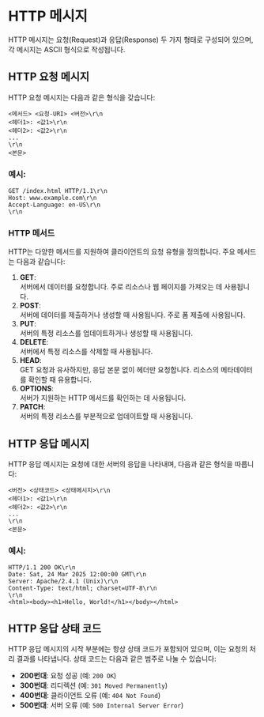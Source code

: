 # HTTP 메시지

HTTP 메시지는 요청(Request)과 응답(Response) 두 가지 형태로 구성되어 있으며, 각 메시지는 ASCII 형식으로 작성됩니다.

## HTTP 요청 메시지

HTTP 요청 메시지는 다음과 같은 형식을 갖습니다:

```
<메서드> <요청-URI> <버전>\r\n
<헤더1>: <값1>\r\n
<헤더2>: <값2>\r\n
...
\r\n
<본문>
```

### 예시:

```
GET /index.html HTTP/1.1\r\n
Host: www.example.com\r\n
Accept-Language: en-US\r\n
\r\n
```

### HTTP 메서드

HTTP는 다양한 메서드를 지원하여 클라이언트의 요청 유형을 정의합니다. 주요 메서드는 다음과 같습니다:

1. **GET**:  
   서버에서 데이터를 요청합니다. 주로 리소스나 웹 페이지를 가져오는 데 사용됩니다.
2. **POST**:  
   서버에 데이터를 제출하거나 생성할 때 사용됩니다. 주로 폼 제출에 사용됩니다.
3. **PUT**:  
   서버의 특정 리소스를 업데이트하거나 생성할 때 사용됩니다.
4. **DELETE**:  
   서버에서 특정 리소스를 삭제할 때 사용됩니다.
5. **HEAD**:  
   GET 요청과 유사하지만, 응답 본문 없이 헤더만 요청합니다. 리소스의 메타데이터를 확인할 때 유용합니다.
6. **OPTIONS**:  
   서버가 지원하는 HTTP 메서드를 확인하는 데 사용됩니다.
7. **PATCH**:  
   서버의 특정 리소스를 부분적으로 업데이트할 때 사용됩니다.

## HTTP 응답 메시지

HTTP 응답 메시지는 요청에 대한 서버의 응답을 나타내며, 다음과 같은 형식을 따릅니다:

```
<버전> <상태코드> <상태메시지>\r\n
<헤더1>: <값1>\r\n
<헤더2>: <값2>\r\n
...
\r\n
<본문>
```

### 예시:

```
HTTP/1.1 200 OK\r\n
Date: Sat, 24 Mar 2025 12:00:00 GMT\r\n
Server: Apache/2.4.1 (Unix)\r\n
Content-Type: text/html; charset=UTF-8\r\n
\r\n
<html><body><h1>Hello, World!</h1></body></html>
```

## HTTP 응답 상태 코드

HTTP 응답 메시지의 시작 부분에는 항상 상태 코드가 포함되어 있으며, 이는 요청의 처리 결과를 나타냅니다. 상태 코드는 다음과 같은 범주로 나눌 수 있습니다:

- **200번대**: 요청 성공 (예: `200 OK`)
- **300번대**: 리디렉션 (예: `301 Moved Permanently`)
- **400번대**: 클라이언트 오류 (예: `404 Not Found`)
- **500번대**: 서버 오류 (예: `500 Internal Server Error`)
